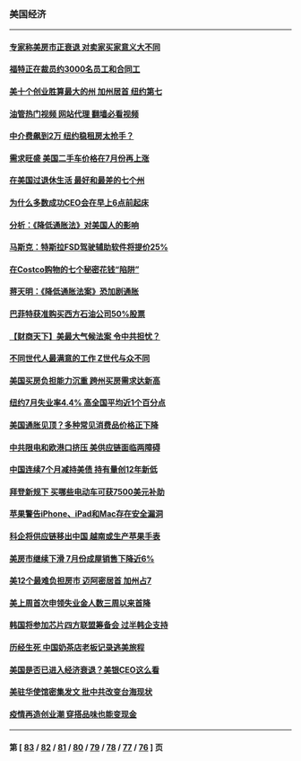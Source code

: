 ### 美国经济
---
#### [专家称美房市正衰退 对卖家买家意义大不同](../../pages/ncid1078158/n13808627.md?08241245) 
#### [福特正在裁员约3000名员工和合同工](../../pages/ncid1078158/n13807927.md?08241245) 
#### [美十个创业胜算最大的州 加州居首 纽约第七](../../pages/ncid1078158/n13807711.md?08241245) 
#### [油管热门视频 网站代理 翻墙必看视频](http://209.222.30.114:81/youtube.html?08241245)
#### [中介费飙到2万 纽约稳租房太抢手？](../../pages/ncid1078158/n13807401.md?08241245) 
#### [需求旺盛 美国二手车价格在7月份再上涨](../../pages/ncid1078158/n13807336.md?08241245) 
#### [在美国过退休生活 最好和最差的七个州](../../pages/ncid1078158/n13807260.md?08241245) 
#### [为什么多数成功CEO会在早上6点前起床](../../pages/ncid1078158/n13805603.md?08241245) 
#### [分析：《降低通胀法》对美国人的影响](../../pages/ncid1078158/n13807179.md?08241245) 
#### [马斯克：特斯拉FSD驾驶辅助软件将提价25%](../../pages/ncid1078158/n13807264.md?08241245) 
#### [在Costco购物的七个秘密花钱“陷阱”](../../pages/ncid1078158/n13806268.md?08241245) 
#### [蒋天明：《降低通胀法案》恐加剧通胀](../../pages/ncid1078158/n13806996.md?08241245) 
#### [巴菲特获准购买西方石油公司50%股票](../../pages/ncid1078158/n13806796.md?08241245) 
#### [【财商天下】美最大气候法案 令中共担忧？](../../pages/ncid1078158/n13806783.md?08241245) 
#### [不同世代人最满意的工作 Z世代与众不同](../../pages/ncid1078158/n13804109.md?08241245) 
#### [美国买房负担能力沉重 跨州买房需求达新高](../../pages/ncid1078158/n13806456.md?08241245) 
#### [纽约7月失业率4.4% 高全国平均近1个百分点](../../pages/ncid1078158/n13806417.md?08241245) 
#### [美国通胀见顶？多种常见消费品价格正下降](../../pages/ncid1078158/n13806334.md?08241245) 
#### [中共限电和欧港口挤压 美供应链面临两障碍](../../pages/ncid1078158/n13804883.md?08241245) 
#### [中国连续7个月减持美债 持有量创12年新低](../../pages/ncid1078158/n13805844.md?08241245) 
#### [拜登新规下 买哪些电动车可获7500美元补助](../../pages/ncid1078158/n13805753.md?08241245) 
#### [苹果警告iPhone、iPad和Mac存在安全漏洞](../../pages/ncid1078158/n13805570.md?08241245) 
#### [科企将供应链移出中国 越南或生产苹果手表](../../pages/ncid1078158/n13805458.md?08241245) 
#### [美房市继续下滑 7月份成屋销售下降近6%](../../pages/ncid1078158/n13805444.md?08241245) 
#### [美12个最难负担房市 迈阿密居首 加州占7](../../pages/ncid1078158/n13805531.md?08241245) 
#### [美上周首次申领失业金人数三周以来首降](../../pages/ncid1078158/n13805402.md?08241245) 
#### [韩国将参加芯片四方联盟筹备会 过半韩企支持](../../pages/ncid1078158/n13805246.md?08241245) 
#### [历经生死 中国奶茶店老板记录逃美旅程](../../pages/ncid1078158/n13805185.md?08241245) 
#### [美国是否已进入经济衰退？美银CEO这么看](../../pages/ncid1078158/n13805146.md?08241245) 
#### [美驻华使馆密集发文 批中共改变台海现状](../../pages/ncid1078158/n13805136.md?08241245) 
#### [疫情再造创业潮 穿搭品味也能变现金](../../pages/ncid1078158/n13804846.md?08241245) 

---
#### 第 [ [83](./83.md?08241245) / [82](./82.md?08241245) / [81](./81.md?08241245) / [80](./80.md?08241245) / [79](./79.md?08241245) / [78](./78.md?08241245) / [77](./77.md?08241245) / [76](./76.md?08241245) ] 页

